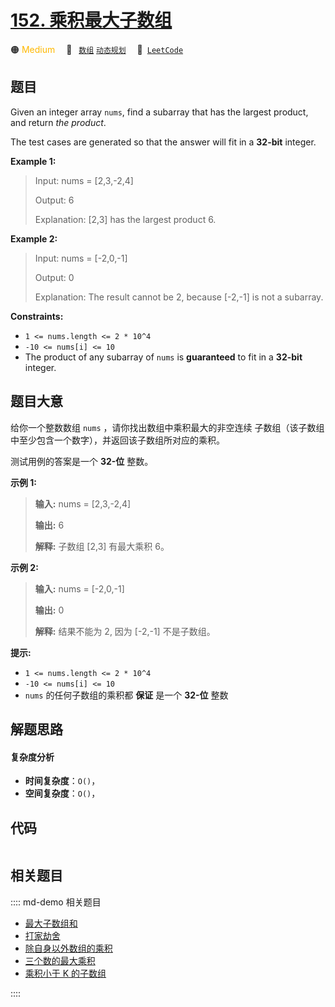 # [152. 乘积最大子数组](https://leetcode.com/problems/maximum-product-subarray)

🟠 <font color=#ffb800>Medium</font>&emsp; 🔖&ensp; [`数组`](/leetcode/outline/tag/array.md) [`动态规划`](/leetcode/outline/tag/dynamic-programming.md)&emsp; 🔗&ensp;[`LeetCode`](https://leetcode.com/problems/maximum-product-subarray)


## 题目

Given an integer array `nums`, find a subarray that has the largest product,
and return _the product_.

The test cases are generated so that the answer will fit in a **32-bit**
integer.



**Example 1:**

> Input: nums = [2,3,-2,4]
> 
> Output: 6
> 
> Explanation: [2,3] has the largest product 6.

**Example 2:**

> Input: nums = [-2,0,-1]
> 
> Output: 0
> 
> Explanation: The result cannot be 2, because [-2,-1] is not a subarray.

**Constraints:**

  * `1 <= nums.length <= 2 * 10^4`
  * `-10 <= nums[i] <= 10`
  * The product of any subarray of `nums` is **guaranteed** to fit in a **32-bit** integer.


## 题目大意

给你一个整数数组 `nums` ，请你找出数组中乘积最大的非空连续 子数组（该子数组中至少包含一个数字），并返回该子数组所对应的乘积。

测试用例的答案是一个 **32-位** 整数。



**示例 1:**

> 
> 
> 
> 
> 
> **输入:** nums = [2,3,-2,4]
> 
> **输出:** 6
> 
> **解释:**  子数组 [2,3] 有最大乘积 6。
> 
> 

**示例 2:**

> 
> 
> 
> 
> 
> **输入:** nums = [-2,0,-1]
> 
> **输出:** 0
> 
> **解释:**  结果不能为 2, 因为 [-2,-1] 不是子数组。



**提示:**

  * `1 <= nums.length <= 2 * 10^4`
  * `-10 <= nums[i] <= 10`
  * `nums` 的任何子数组的乘积都 **保证**  是一个 **32-位** 整数


## 解题思路

#### 复杂度分析

- **时间复杂度**：`O()`，
- **空间复杂度**：`O()`，

## 代码

```javascript

```

## 相关题目

:::: md-demo 相关题目
- [最大子数组和](https://leetcode.com/problems/maximum-subarray)
- [打家劫舍](https://leetcode.com/problems/house-robber)
- [除自身以外数组的乘积](https://leetcode.com/problems/product-of-array-except-self)
- [三个数的最大乘积](https://leetcode.com/problems/maximum-product-of-three-numbers)
- [乘积小于 K 的子数组](https://leetcode.com/problems/subarray-product-less-than-k)

::::
